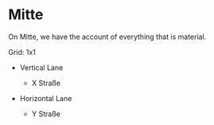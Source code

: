 # Mitte

On Mitte, we have the account of everything that is material.

Grid: 1x1

* Vertical Lane
    - X Straße

* Horizontal Lane
    - Y Straße
